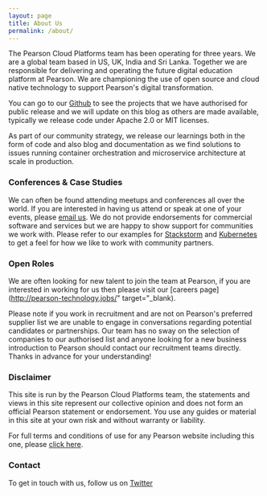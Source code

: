 ```yaml
---
layout: page
title: About Us
permalink: /about/
---
```


The Pearson Cloud Platforms team has been operating for three years. We are a global team based in US, UK, India and Sri Lanka. Together we are responsible for delivering and operating the future digital education platform at Pearson. We are championing the use of open source and cloud native technology to support Pearson's digital transformation.

You can go to our [Github](https://github.com/pearsontechnology) to see the projects that we have authorised for public release and we will update on this blog as others are made available, typically we release code under Apache 2.0 or MIT licenses.

As part of our community strategy, we release our learnings both in the form of code and also blog and documentation as we find solutions to issues running container orchestration and microservice architecture at scale in production.

### Conferences & Case Studies

We can often be found attending meetups and conferences all over the world. If you are interested in having us attend or speak at one of your events, please [email us](mailto:chris.jackson@pearson.com). We do not provide endorsements for commercial software and services but we are happy to show support for communities we work with. Please refer to our examples for [Stackstorm](https://stackstorm.com/case-study-pearson/) and [Kubernetes](https://kubernetes.io/case-studies/pearson/) to get a feel for how we like to work with community partners.

### Open Roles

We are often looking for new talent to join the team at Pearson, if you are interested in working for us then please visit our [careers page](http://pearson-technology.jobs/" target="_blank). 

Please note if you work in recruitment and are not on Pearson's preferred supplier list we are unable to engage in conversations regarding potential candidates or partnerships. Our team has no sway on the selection of companies to our authorised list and anyone looking for a new business introduction to Pearson should contact our recruitment teams directly. Thanks in advance for your understanding!

### Disclaimer

This site is run by the Pearson Cloud Platforms team, the statements and views in this site represent our collective opinion and does not form an official Pearson statement or endorsement.  You use any guides or material in this site at your own risk and without warranty or liability.

For full terms and conditions of use for any Pearson website including this one, please [click here](https://www.pearson.com/uk/legal-notice.html).

### Contact

To get in touch with us, follow us on [Twitter](https://twitter.com/pearsontechops)
